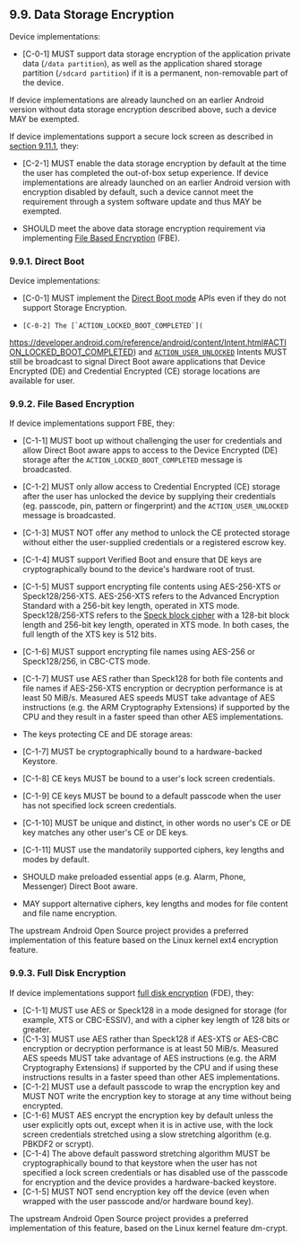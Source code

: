## 9.9\. Data Storage Encryption

Device implementations:

*   [C-0-1] MUST support data storage encryption of the application private
data (`/data partition`), as well as the application shared storage partition
(`/sdcard partition`) if it is a permanent, non-removable part of the device.

If device implementations are already launched on an earlier Android version
without data storage encryption described above, such a device MAY be exempted.

If device implementations support a secure lock screen as described in
[section 9.11.1](#9_11_1_secure_lock_screen), they:

*    [C-2-1] MUST enable the data storage encryption by default at the time
the user has completed the out-of-box setup experience. If device
implementations are already launched on an earlier Android version with
encryption disabled by default, such a device cannot meet the requirement
through a system software update and thus MAY be exempted.

*    SHOULD meet the above data storage encryption
requirement via implementing [File Based Encryption](
https://source.android.com/security/encryption/file-based.html) (FBE).

### 9.9.1\. Direct Boot

Device implementations:

*    [C-0-1] MUST implement the [Direct Boot mode](
http://developer.android.com/preview/features/direct-boot.html) APIs even if
they do not support Storage Encryption.

*     [C-0-2] The [`ACTION_LOCKED_BOOT_COMPLETED`](
https://developer.android.com/reference/android/content/Intent.html#ACTION_LOCKED_BOOT_COMPLETED)
and [`ACTION_USER_UNLOCKED`](https://developer.android.com/reference/android/content/Intent.html#ACTION_USER_UNLOCKED)
Intents MUST still be broadcast to signal Direct Boot aware applications that
Device Encrypted (DE) and Credential Encrypted (CE) storage locations are
available for user.

### 9.9.2\. File Based Encryption

If device implementations support FBE, they:

*    [C-1-1] MUST boot up without challenging the user for credentials and
allow Direct Boot aware apps to access to the Device Encrypted (DE) storage
after the `ACTION_LOCKED_BOOT_COMPLETED` message is broadcasted.
*    [C-1-2] MUST only allow access to Credential Encrypted (CE) storage after
the user has unlocked the device by supplying their credentials
(eg. passcode, pin, pattern or fingerprint) and the `ACTION_USER_UNLOCKED`
message is broadcasted.
*    [C-1-3] MUST NOT offer any method to unlock the CE protected storage
without either the user-supplied credentials or a registered escrow key.
*    [C-1-4] MUST support Verified Boot and ensure that DE keys are
cryptographically bound to the device's hardware root of trust.
*    [C-1-5] MUST support encrypting file contents using AES-256-XTS or
Speck128/256-XTS. AES-256-XTS refers to the Advanced Encryption Standard with
a 256-bit key length, operated in XTS mode.  Speck128/256-XTS refers to the
[Speck block cipher](https://eprint.iacr.org/2013/404) with a 128-bit block
length and 256-bit key length, operated in XTS mode.  In both cases, the full
length of the XTS key is 512 bits.
*    [C-1-6] MUST support encrypting file names using AES-256 or Speck128/256,
in CBC-CTS mode.
*    [C-1-7] MUST use AES rather than Speck128 for both file contents and file
names if AES-256-XTS encryption or decryption performance is at least
50 MiB/s.  Measured AES speeds MUST take advantage of AES instructions (e.g.
the ARM Cryptography Extensions) if supported by the CPU and they result in
a faster speed than other AES implementations.

*   The keys protecting CE and DE storage areas:

   *   [C-1-7] MUST be cryptographically bound to a hardware-backed Keystore.
   *   [C-1-8] CE keys MUST be bound to a user's lock screen credentials.
   *   [C-1-9] CE keys MUST be bound to a default passcode when the user has
not specified lock screen credentials.
   *   [C-1-10] MUST be unique and distinct, in other words no user's CE or DE
   key matches any other user's CE or DE keys.

   *    [C-1-11] MUST use the mandatorily supported ciphers, key lengths and
   modes by default.

*    SHOULD make preloaded essential apps (e.g. Alarm, Phone, Messenger)
Direct Boot aware.
*    MAY support alternative ciphers, key lengths and modes for file content
and file name encryption.

The upstream Android Open Source project provides a preferred implementation of
this feature based on the Linux kernel ext4 encryption feature.

### 9.9.3\. Full Disk Encryption

If device implementations support [full disk encryption](
http://source.android.com/devices/tech/security/encryption/index.html)
(FDE), they:

*   [C-1-1] MUST use AES or Speck128 in a mode designed for storage (for
example, XTS or CBC-ESSIV), and with a cipher key length of 128 bits or greater.
*   [C-1-3] MUST use AES rather than Speck128 if AES-XTS or AES-CBC encryption
or decryption performance is at least 50 MiB/s.  Measured AES speeds
MUST take advantage of AES instructions (e.g. the ARM Cryptography Extensions)
if supported by the CPU and if using these instructions results in a faster speed
than other AES implementations.
*   [C-1-2] MUST use a default passcode to wrap the encryption key and
MUST NOT write the encryption key to storage at any time
without being encrypted.
   *   [C-1-6] MUST AES encrypt the encryption key by default unless the user
   explicitly opts out, except when it is in active use, with the lock screen
   credentials stretched using a slow stretching algorithm
   (e.g. PBKDF2 or scrypt).
*   [C-1-4] The above default password stretching algorithm MUST be
cryptographically bound to that keystore when the user has not specified a lock
screen credentials or has disabled use of the passcode for encryption and
the device provides a hardware-backed keystore.
*   [C-1-5] MUST NOT send encryption key off the device
(even when wrapped with the user passcode and/or hardware bound key).

The upstream Android Open Source project provides a preferred implementation
of this feature, based on the Linux kernel feature dm-crypt.
